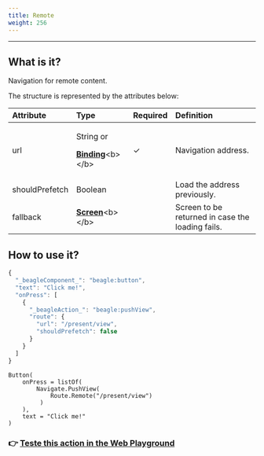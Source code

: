 ```yaml
---
title: Remote
weight: 256
---
```


---

## What is it?

Navigation for remote content. 

The structure is represented by the attributes below:

<table>
  <thead>
    <tr>
      <th style="text-align:left"><b>Attribute</b>
      </th>
      <th style="text-align:left"><b>Type</b>
      </th>
      <th style="text-align:left">Required</th>
      <th style="text-align:left"><b>Definition</b>
      </th>
    </tr>
  </thead>
  <tbody>
    <tr>
      <td style="text-align:left">url</td>
      <td style="text-align:left">
        <p>String or</p>
        <p><a href="https://docs.usebeagle.io/v/v1.0-en/api/context#bindings"><b>Binding</b></a>&lt;b&gt;&lt;/b&gt;</p>
      </td>
      <td style="text-align:left">&#x2713;</td>
      <td style="text-align:left">Navigation address.</td>
    </tr>
    <tr>
      <td style="text-align:left">shouldPrefetch</td>
      <td style="text-align:left">Boolean</td>
      <td style="text-align:left"></td>
      <td style="text-align:left">Load the address previously.</td>
    </tr>
    <tr>
      <td style="text-align:left">fallback</td>
      <td style="text-align:left"><a href="https://docs.usebeagle.io/v/v1.0-en/api/screen"><b>Screen</b></a>&lt;b&gt;&lt;/b&gt;</td>
      <td
      style="text-align:left"></td>
        <td style="text-align:left">Screen to be returned in case the loading fails.</td>
    </tr>
  </tbody>
</table>

## How to use it?



```javascript
{
  "_beagleComponent_": "beagle:button",
  "text": "Click me!",
  "onPress": [
    {
      "_beagleAction_": "beagle:pushView",
      "route": {
        "url": "/present/view",
        "shouldPrefetch": false
      }
    }
  ]
}
```



```
Button(
    onPress = listOf(
        Navigate.PushView(
            Route.Remote("/present/view")
         )
    ),
    text = "Click me!"
)
```



### 👉 [Teste this action in the Web Playground](https://beagle-playground.netlify.app/#/demo/default-components/button.json)
